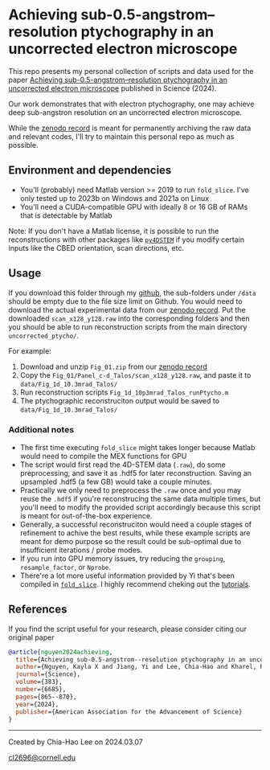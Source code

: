 # Achieving sub-0.5-angstrom–resolution ptychography in an uncorrected electron microscope

This repo presents my personal collection of scripts and data used for the paper [Achieving sub-0.5-angstrom–resolution ptychography in an uncorrected electron microscope](https://www.science.org/doi/10.1126/science.adl2029) published in Science (2024).

Our work demonstrates that with electron ptychography, one may achieve deep sub-angstron resolution on an uncorrected electron microscope.

While the [zenodo record](https://zenodo.org/doi/10.5281/zenodo.7964153) is meant for permanently archiving the raw data and relevant codes, I'll try to maintain this personal repo as much as possible.

## Environment and dependencies

- You'll (probably) need Matlab version >= 2019 to run `fold_slice`. I've only tested up to 2023b on Windows and 2021a on Linux
- You'll need a CUDA-compatible GPU with ideally 8 or 16 GB of RAMs that is detectable by Matlab

Note: If you don't have a Matlab license, it is possible to run the reconstructions with other packages like [`py4DSTEM`](https://github.com/py4dstem/py4DSTEM) if you modify certain inputs like the CBED orientation, scan directions, etc.

## Usage

If you download this folder through my [github](https://github.com/chiahao3/uncorrected_ptycho), the sub-folders under `/data` should be empty due to the file size limit on Github.
You would need to download the actual experimental data from our [zenodo record](https://zenodo.org/doi/10.5281/zenodo.7964153). 
Put the downloaded `scan_x128_y128.raw` into the corresponding folders and then you should be able to run reconstruction scripts from the main directory `uncorrected_ptycho/`.

For example:
1. Download and unzip `Fig_01.zip` from our [zenodo record](https://zenodo.org/doi/10.5281/zenodo.7964153) 
2. Copy the `Fig_01/Panel_c-d_Talos/scan_x128_y128.raw`, and paste it to `data/Fig_1d_10.3mrad_Talos/`
3. Run reconstruction scripts `Fig_1d_10p3mrad_Talos_runPtycho.m`
4. The ptychographic reconstruciton output would be saved to `data/Fig_1d_10.3mrad_Talos/`

### Additional notes

- The first time executing `fold_slice` might takes longer because Matlab would need to compile the MEX functions for GPU
- The script would first read the 4D-STEM data (`.raw`), do some preprocessing, and save it as .hdf5 for later reconstruction. Saving an upsampled .hdf5 (a few GB) would take a couple minutes.
- Practically we only need to preprocess the `.raw` once and you may reuse the `.hdf5` if you're reconstrucing the same data multiple times, but you'll need to modify the provided script accordingly because this script is meant for out-of-the-box experience.
- Generally, a successful reconstruciton would need a couple stages of refinement to achive the best results, while these example scripts are meant for demo purpose so the result could be sub-optimal due to insufficient iterations / probe modes.
- If you run into GPU memory issues, try reducing the `grouping`, `resample_factor`, or `Nprobe`.
- There're a lot more useful information provided by Yi that's been compiled in [`fold_slice`](https://github.com/yijiang1/fold_slice). I highly recommend cheking out the [tutorials](https://anl.app.box.com/s/f7lk410lf62rnia70fztd5l7n567btyv).


## References

If you find the script useful for your research, please consider citing our original paper
```bib
@article{nguyen2024achieving,
  title={Achieving sub-0.5-angstrom--resolution ptychography in an uncorrected electron microscope},
  author={Nguyen, Kayla X and Jiang, Yi and Lee, Chia-Hao and Kharel, Priti and Zhang, Yue and van der Zande, Arend M and Huang, Pinshane Y},
  journal={Science},
  volume={383},
  number={6685},
  pages={865--870},
  year={2024},
  publisher={American Association for the Advancement of Science}
}
```

-------------------
Created by Chia-Hao Lee on 2024.03.07

cl2696@cornell.edu
